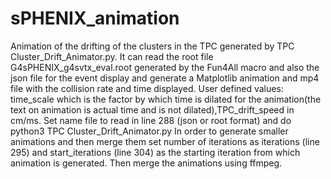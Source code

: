 # sPHENIX_animation
Animation of the drifting of the clusters in the TPC generated by TPC Cluster_Drift_Animator.py. 
It can read the root file G4sPHENIX_g4svtx_eval.root generated by the Fun4All macro and also the json file for the event display and generate a Matplotlib animation and mp4 file with the collision rate and time displayed. 
User defined values: time_scale which is the factor by which time is dilated for the animation(the text on animation is actual time and is not dilated),TPC_drift_speed in cm/ms. 
Set name file to read in line 288 (json or root format) and do python3 TPC Cluster_Drift_Animator.py
In order to generate smaller animations and then merge them set number of iterations as iterations (line 295) and start_iterations (line 304) as the starting iteration from which animation is generated. Then merge the animations using ffmpeg.

